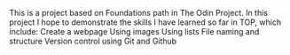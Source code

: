 This is a project based on Foundations path in The Odin Project.
In this project I hope to demonstrate the skills I have learned so far in TOP, which include:
  Create a webpage
  Using images
  Using lists
  File naming and structure
  Version control using Git and Github